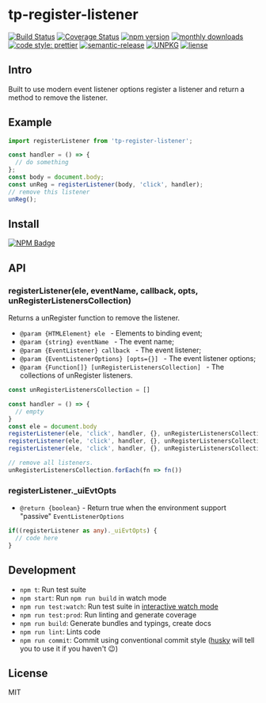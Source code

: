 # tp-register-listener

[![Build Status](https://www.travis-ci.org/typescript-practice/register-listener.svg?branch=master)](https://www.travis-ci.org/typescript-practice/register-listener)
[![Coverage Status](https://coveralls.io/repos/github/typescript-practice/register-listener/badge.svg?branch=master)](https://coveralls.io/github/typescript-practice/register-listener?branch=master)
[![npm version](https://img.shields.io/npm/v/tp-register-listener.svg?style=flat-square)](https://www.npmjs.com/package/tp-register-listener)
[![monthly downloads](https://img.shields.io/npm/dm/tp-register-listener.svg?style=flat-square)](https://www.npmjs.com/package/tp-register-listener)
[![code style: prettier](https://img.shields.io/badge/code_style-prettier-ff69b4.svg?style=flat-square)](https://github.com/prettier/prettier)
[![semantic-release](https://img.shields.io/badge/%20%20%F0%9F%93%A6%F0%9F%9A%80-semantic--release-e10079.svg)](https://github.com/semantic-release/semantic-release)
[![UNPKG](https://img.shields.io/badge/unpkg.com--green.svg)](https://unpkg.com/tp-register-listener@latest/dist/register-listener.umd.js)
[![liense](https://img.shields.io/github/license/typescript-practice/register-listener.svg)]()

## Intro

Built to use modern event listener options register a listener and return a method to remove the listener.

## Example

```js
import registerListener from 'tp-register-listener';

const handler = () => {
  // do something
};
const body = document.body;
const unReg = registerListener(body, 'click', handler);
// remove this listener
unReg();
```

## Install

[![NPM Badge](https://nodei.co/npm/tp-register-listener.png?downloads=true)](https://www.npmjs.com/package/tp-register-listener)

 
## API

### registerListener(ele, eventName, callback, opts, unRegisterListenersCollection)

Returns a unRegister function to remove the listener.

* `@param {HTMLElement} ele ` - Elements to binding event;
* `@param {string} eventName ` - The event name;
* `@param {EventListener} callback ` - The event listener;
* `@param {EventListenerOptions} [opts={}] ` - The event listener options;
* `@param {Function[]} [unRegisterListenersCollection] ` - The collections of unRegister listeners.

```js
const unRegisterListenersCollection = []

const handler = () => {
  // empty
}
const ele = document.body
registerListener(ele, 'click', handler, {}, unRegisterListenersCollection)
registerListener(ele, 'click', handler, {}, unRegisterListenersCollection)
registerListener(ele, 'click', handler, {}, unRegisterListenersCollection)

// remove all listeners.
unRegisterListenersCollection.forEach(fn => fn())
```

### registerListener._uiEvtOpts

* `@return {boolean}` - Return true when the environment support "passive" `EventListenerOptions `

```ts
if((registerListener as any)._uiEvtOpts) {
  // code here
}
```

## Development

 - `npm t`: Run test suite
 - `npm start`: Run `npm run build` in watch mode
 - `npm run test:watch`: Run test suite in [interactive watch mode](http://facebook.github.io/jest/docs/cli.html#watch)
 - `npm run test:prod`: Run linting and generate coverage
 - `npm run build`: Generate bundles and typings, create docs
 - `npm run lint`: Lints code
 - `npm run commit`: Commit using conventional commit style ([husky](https://github.com/typicode/husky) will tell you to use it if you haven't :wink:)


## License

MIT
